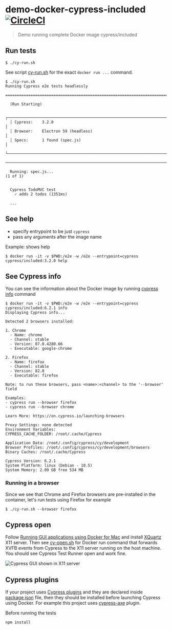 # demo-docker-cypress-included [![CircleCI](https://circleci.com/gh/bahmutov/demo-docker-cypress-included/tree/master.svg?style=svg)](https://circleci.com/gh/bahmutov/demo-docker-cypress-included/tree/master)

> Demo running complete Docker image cypress/included

## Run tests

```shell
$ ./cy-run.sh
```

See script [cy-run.sh](cy-run.sh) for the exact `docker run ...` command.

```text
$ ./cy-run.sh
Running Cypress e2e tests headlessly

==============================================================================

  (Run Starting)

  ┌──────────────────────────────────────────────────────────────────────────┐
  │ Cypress:    3.2.0                                                        │
  │ Browser:    Electron 59 (headless)                                       │
  │ Specs:      1 found (spec.js)                                            │
  └──────────────────────────────────────────────────────────────────────────┘

──────────────────────────────────────────────────────────────────────────────

  Running: spec.js...                                                                      (1 of 1)


  Cypress TodoMVC test
    ✓ adds 2 todos (1351ms)

  ...
```

## See help

- specify entrypoint to be just `cypress`
- pass any arguments after the image name

Example: shows help

```shell
$ docker run -it -v $PWD:/e2e -w /e2e --entrypoint=cypress cypress/included:3.2.0 help
```

## See Cypress info

You can see the information about the Docker image by running [cypress info](https://on.cypress.io/command-line#cypress-info) command

```shell
$ docker run -it -v $PWD:/e2e -w /e2e --entrypoint=cypress cypress/included:6.2.1 info
Displaying Cypress info...

Detected 2 browsers installed:

1. Chrome
  - Name: chrome
  - Channel: stable
  - Version: 87.0.4280.66
  - Executable: google-chrome

2. Firefox
  - Name: firefox
  - Channel: stable
  - Version: 82.0
  - Executable: firefox

Note: to run these browsers, pass <name>:<channel> to the '--browser' field

Examples:
- cypress run --browser firefox
- cypress run --browser chrome

Learn More: https://on.cypress.io/launching-browsers

Proxy Settings: none detected
Environment Variables:
CYPRESS_CACHE_FOLDER: /root/.cache/Cypress

Application Data: /root/.config/cypress/cy/development
Browser Profiles: /root/.config/cypress/cy/development/browsers
Binary Caches: /root/.cache/Cypress

Cypress Version: 6.2.1
System Platform: linux (Debian - 10.5)
System Memory: 2.09 GB free 534 MB
```

### Running in a browser

Since we see that Chrome and Firefox browsers are pre-installed in the container, let's run tests using Firefox for example

```shell
$ ./cy-run.sh --browser firefox
```

## Cypress open

Follow [Running GUI applications using Docker for Mac](https://sourabhbajaj.com/blog/2017/02/07/gui-applications-docker-mac/) and install [XQuartz](https://www.xquartz.org) X11 server. Then see [cy-open.sh](cy-open.sh) for Docker run command that forwards XVFB events from Cypress to the X11 server running on the host machine. You should see Cypress Test Runner open and work fine.

![Cypress GUI shown in X11 server](images/cy-open.png)

## Cypress plugins

If your project uses [Cypress plugins](https://on.cypress.io/plugins) and they are declared inside [package.json](./package.json) file, then they should be installed before launching Cypress using Docker. For example this project uses [cypress-axe](https://github.com/component-driven/cypress-axe) plugin.

Before running the tests

```shell
npm install
```
